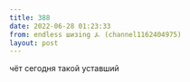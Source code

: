 ```yaml
---
title: 388
date: 2022-06-28 01:23:33
from: endless шизing ⍼ (channel1162404975)
layout: post
---
```


чёт сегодня такой уставший
